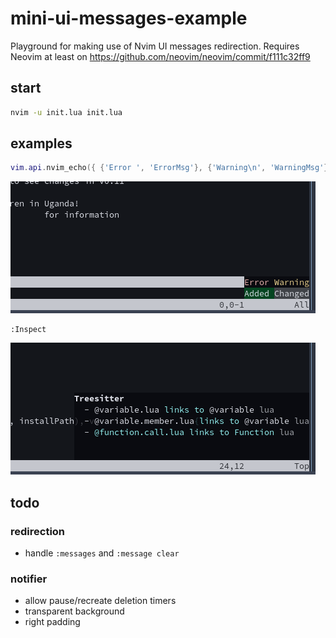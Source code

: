 # mini-ui-messages-example
Playground for making use of Nvim UI messages redirection. Requires Neovim at least on https://github.com/neovim/neovim/commit/f111c32ff9

## start
```sh
nvim -u init.lua init.lua
```

## examples
```lua
vim.api.nvim_echo({ {'Error ', 'ErrorMsg'}, {'Warning\n', 'WarningMsg'}, {'Added ', 'DiffAdd'}, {'Changed', 'DiffChange'} }, false, {})
```
![nvim_echo](assets/nvim-echo.png)
```vim
:Inspect
```
![inspect](assets/inspect.png)

## todo
### redirection
- handle `:messages` and `:message clear`
### notifier
- allow pause/recreate deletion timers
- transparent background
- right padding
